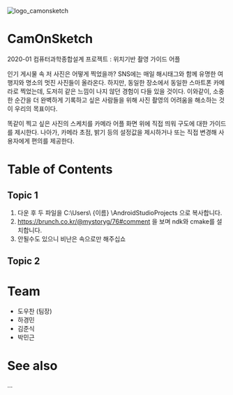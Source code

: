 ![logo_camonsketch](https://user-images.githubusercontent.com/44190293/82134943-5501e700-9838-11ea-9407-3e0779b36ef1.png)
#  CamOnSketch
2020-01 컴퓨터과학종합설계 프로젝트 : 위치기반 촬영 가이드 어플

  인기 게시물 속 저 사진은 어떻게 찍었을까? SNS에는 매일 해시태그와 함께 유명한 여행지와 명소의 멋진 사진들이 올라온다. 하지만, 동일한 장소에서 동일한 스마트폰 카메라로 찍었는데, 도저히 같은 느낌이 나지 않던 경험이 다들 있을 것이다. 이와같이, 소중한 순간을 더 완벽하게 기록하고 싶은 사람들을 위해 사진 촬영의 어려움을 해소하는 것이 우리의 목표이다.
  
  똑같이 찍고 싶은 사진의 스케치를 카메라 어플 화면 위에 직접 띄워 구도에 대한 가이드를 제시한다. 나아가, 카메라 초점, 밝기 등의 설정값을 제시하거나 또는 직접 변경해 사용자에게 편의를 제공한다.
  
#  Table of Contents

## Topic 1
  1. 다운 후 두 파일을 C:\Users\ {이름} \AndroidStudioProjects 으로 복사합니다.
  2. https://brunch.co.kr/@mystoryg/76#comment 을 보며 ndk와 cmake를 설치합니다.
  3. 안될수도 있으니 비난은 속으로만 해주십쇼
## Topic 2
  
# Team
  -  도우찬 (팀장)
  -  하경민
  -  김준식
  -  박민근
  
# See also
  ...
